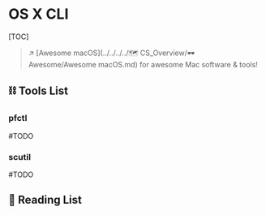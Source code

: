 # OS X CLI

[TOC]



> ↗ [Awesome macOS](../../../../🗺 CS_Overview/🕶️ Awesome/Awesome macOS.md) for awesome Mac software & tools! 



## ⛓️ Tools List

### pfctl

#TODO 




[mac下的iptables---pfctl]:https://www.jianshu.com/p/eefe3877650f



### scutil
#TODO 


## 📝 Reading List
[常用汇编命令]:https://baijiahao.baidu.com/s?id=1607834244588924669&wfr=spider&for=pc
[查看网络状态]:https://www.cnblogs.com/Pagenny/p/9800123.html

